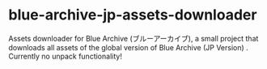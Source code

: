 # blue-archive-jp-assets-downloader
Assets downloader for Blue Archive (ブルーアーカイブ), a small project that downloads all assets of the global version of Blue Archive (JP Version) . Currently no unpack functionality!

